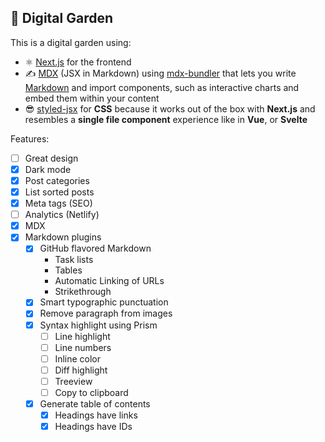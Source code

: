 ## 🌱 Digital Garden

This is a digital garden using:

- ⚛️ [Next.js](https://nextjs.org/) for the frontend
- ✍ [MDX](https://mdxjs.com/) (JSX in Markdown) using [mdx-bundler](https://github.com/kentcdodds/mdx-bundler) that lets you write [Markdown](https://daringfireball.net/projects/markdown/) and import components, such as interactive charts and embed them within your content
- 😎 [styled-jsx](https://github.com/vercel/styled-jsx) for **CSS** because it works out of the box with **Next.js** and resembles a **single file component** experience like in **Vue**, or **Svelte**

Features:

- [ ] Great design
- [x] Dark mode
- [x] Post categories
- [x] List sorted posts
- [x] Meta tags (SEO)
- [ ] Analytics (Netlify)
- [x] MDX
- [x] Markdown plugins
  - [x] GitHub flavored Markdown
    - Task lists
    - Tables
    - Automatic Linking of URLs
    - Strikethrough
  - [x] Smart typographic punctuation
  - [x] Remove paragraph from images
  - [x] Syntax highlight using Prism
    - [ ] Line highlight
    - [ ] Line numbers
    - [ ] Inline color
    - [ ] Diff highlight
    - [ ] Treeview
    - [ ] Copy to clipboard
  - [x] Generate table of contents
    - [x] Headings have links
    - [x] Headings have IDs
